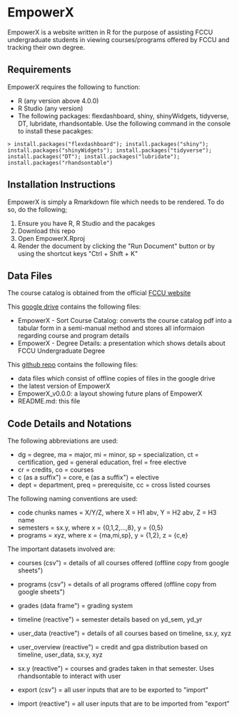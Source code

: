 <H1>EmpowerX</H1>

EmpowerX is a website written in R for the purpose of assisting FCCU undergraduate students in viewing courses/programs offered by FCCU and tracking their own degree.

<H2> Requirements </H2>

EmpowerX requires the following to function:
- R (any version above 4.0.0)
- R Studio (any version)
- The following packages: flexdashboard, shiny, shinyWidgets, tidyverse, DT, lubridate, rhandsontable. Use the following command in the console to install these pacakges:

```console
> install.packages("flexdashboard"); install.packages("shiny"); install.packages("shinyWidgets"); install.packages("tidyverse"); install.packages("DT"); install.packages("lubridate"); install.packages("rhandsontable")
```
<H2> Installation Instructions </H2>

EmpowerX is simply a Rmarkdown file which needs to be rendered. To do so, do the following;
1. Ensure you have R, R Studio and the pacakges
2. Download this repo
3. Open EmpowerX.Rproj
4. Render the document by clicking the "Run Document" button or by using the shortcut keys "Ctrl + Shift + K"

<H2> Data Files </H2>

The course catalog is obtained from the official [FCCU website](https://www.fccollege.edu.pk/academic-catalogs-and-handbooks/)

This [google drive](https://drive.google.com/drive/folders/1BMhFFwi2kjcJrrBReenE3ZXKXEoKlxrV?usp=sharing) contains the following files:
- EmpowerX - Sort Course Catalog: converts the course catalog pdf into a tabular form in a semi-manual method and stores all informaion regarding course and program details
- EmpowerX - Degree Details: a presentation which shows details about FCCU Undergraduate Degree

This [github repo](https://github.com/rafaefarrukh/EmpowerX) contains the following files:
- data files which consist of offline copies of files in the google drive
- the latest version of EmpowerX
- EmpowerX_v0.0.0: a layout showing future plans of EmpowerX
- README.md: this file

<H2> Code Details and Notations </H2>

The following abbreviations are used: 
- dg = degree, ma = major, mi = minor, sp = specialization, ct = certification, ged = general education, frel = free elective
- cr = credits, co = courses
- c (as a suffix")  = core, e (as a suffix") = elective
- dept = department, preq = prerequisite, cc = cross listed courses

The following naming conventions are used:
- code chunks names = X/Y/Z, where X = H1 abv, Y = H2 abv, Z = H3 name
- semesters = sx.y, where x = {0,1,2,...,8}, y = {0,5}
- programs = xyz, where x = {ma,mi,sp}, y = {1,2}, z = {c,e}

The important datasets involved are:

- courses (csv") = details of all courses offered (offline copy from google sheets")
- programs (csv") = details of all programs offered (offline copy from google sheets")
- grades (data frame") = grading system

- timeline (reactive") =  semester details based on yd_sem, yd_yr
- user_data (reactive") = details of all courses based on timeline, sx.y, xyz
- user_overview (reactive") = credit and gpa distribution based on timeline, user_data, sx.y, xyz

- sx.y (reactive") = courses and grades taken in that semester. Uses rhandsontable to interact with user

- export (csv") = all user inputs that are to be exported to "import"
- import (reactive") = all user inputs that are to be imported from "export"
